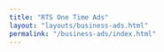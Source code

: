 ```yaml
---
title: "RTS One Time Ads"
layout: "layouts/business-ads.html"
permalink: "/business-ads/index.html"
---
```

